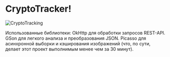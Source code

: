 # CryptoTracker!
![CryptoTracking](https://raw.githubusercontent.com/CharlesAE/CryptoTracking/master/kotlin_screenshot.png "Crypto Tracker")

Использованные библиотеки:
OkHttp для обработки запросов REST-API.
GSon для легкого анализа и преобразования JSON.
Picasso для асинхронной выборки и кэширования изображений (что, по сути, делает этот проект выполнимым менее чем за 30 минут).
